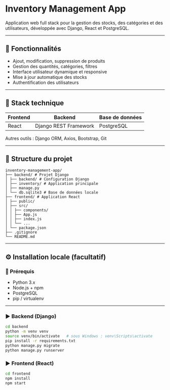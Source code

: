 # Inventory Management App

Application web full stack pour la gestion des stocks, des catégories et des utilisateurs, développée avec Django, React et PostgreSQL.

---

## 🚀 Fonctionnalités

- Ajout, modification, suppression de produits
- Gestion des quantités, catégories, filtres
- Interface utilisateur dynamique et responsive
- Mise à jour automatique des stocks
- Authentification des utilisateurs

---

## 🧰 Stack technique

| Frontend | Backend                | Base de données |
|----------|------------------------|------------------|
| React    | Django REST Framework  | PostgreSQL       |

Autres outils : Django ORM, Axios, Bootstrap, Git

---

## 📁 Structure du projet
``` 
inventory-management-app/
├── backend/ # Projet Django
│ ├── backend/ # Configuration Django
│ ├── inventory/ # Application principale
│ ├── manage.py
│ └── db.sqlite3 # Base de données locale
├── frontend/ # Application React
│ ├── public/
│ ├── src/
│ │ ├── components/
│ │ ├── App.js
│ │ ├── index.js
│ │ └── ...
│ └── package.json
├── .gitignore
└── README.md

``` 
---

## ⚙️ Installation locale (facultatif)

### 🔧 Prérequis

- Python 3.x
- Node.js + npm
- PostgreSQL
- pip / virtualenv

---



### ▶️ Backend (Django)

```bash
cd backend
python -m venv venv
source venv/bin/activate   # sous Windows : venv\Scripts\activate
pip install -r requirements.txt
python manage.py migrate
python manage.py runserver
```

### ▶️ Frontend (React)
```bash
cd frontend
npm install
npm start
```
